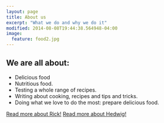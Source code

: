 ```yaml
---
layout: page
title: About us
excerpt: "What we do and why we do it"
modified: 2014-08-08T19:44:38.564948-04:00
image:
  feature: food2.jpg
---
```



## We are all about:

* Delicious food
* Nutritious food.
* Testing a whole range of recipes.
* Writing about cooking, recipes and tips and tricks.
* Doing what we love to do the most: prepare delicious food.


<a markdown="0" href="{{ site.url }}/david" class="btn">Read more about Rick!</a>
<a markdown="0" href="{{ site.url }}/hermoine" class="btn">Read more about Hedwig!</a>





[^1]: Example: *domain.com/category-name/post-title*